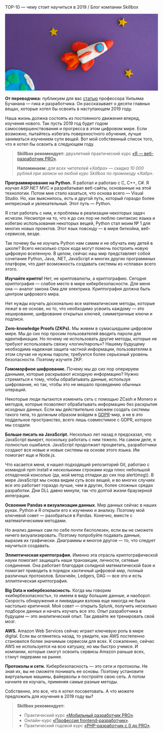 ТОР-10 — чему стоит научиться в 2019 / Блог компании Skillbox

![](../_resources/edb4234cdb8d49b08dfde9c93105c947.jpg)

**От переводчика:** публикуем для вас [статью](https://medium.com/asecuritysite-when-bob-met-alice/my-top-10-things-to-learn-in-2019-8d37b111c0c1) профессора Уильяма Бучанана — гика и разработчика. Он рассказывает о десяти главных вещах, которые хотел бы освоить в наступающем 2019 году.

Наша жизнь должна состоять из постоянного движения вперед, изучения нового. Так пусть 2019 год будет годом самосовершенствования и прогресса в этом цифровом мире. Если возможно, пытайтесь избегать поверхностного обучения, лучше заниматься изучением сути вещей. Вот мой собственный список того, что я хотел бы освоить в следующем году.  

> **Skillbox рекомендует:** двухлетний практический курс [«Я — веб-разработчик PRO»](https://iamwebdev.skillbox.ru/?utm_source=skillbox.media&utm_medium=habr.com&utm_campaign=WEBDEVPRO&utm_content=articles&utm_term=whattolearnin2019).
> 
> **Напоминаем:** _для всех читателей «Хабра» — скидка 10 000 рублей при записи на любой курс Skillbox по промокоду «Хабр»._

**Программирование на Python.** Я работал и работаю с С, С++, С#. Я изучал ASP.NET MVC и разрабатывал веб-сайты, основанные на этой технологии. Потом мне стало казаться, что основа всего — Visual Studio. Но, как выяснилось, есть и другой путь, который гораздо более интересный и увлекательный. Этот путь — Python.

Я стал работать с ним, и проблемы в реализации некоторых задач исчезли. Несмотря на то, что я до сих пор не люблю синтаксис языка и избегаю использования некоторых вещей, Python стал моим № 1 для многих новых проектов. Этот язык повсюду — в мире биткойна, веб-сервисов, везде.

Так почему бы не изучать Python нам самим и не обучать ему детей в школе? Всего несколько строк кода могут помочь построить новую цифровую вселенную. В целом, сейчас наш мир представляет собой сочетание Python, Java, .NET, JavaScript и многих других программных платформ, что дает возможность создавать системы из «сплава» всего этого.

**Изучайте крипто!** Нет, не криптовалюты, а криптографию. Сегодня криптография — слабое место в мире кибербезопасности. Для меня она — аналог закона Ома для электрика. Криптография должна быть центром цифрового мира.

Нет нужды изучать досконально все математические методы, которые лежат в ее основе, но то, что необходимо усвоить каждому — это хеширование, шифрование открытых ключей, симметричные ключи и подписи.

**Zero-knowledge Proofs (ZKPs).** Мы живем в сумасшедшем цифровом мире. Мы до сих пор просим пользователей вводить пароли для идентификации. Но почему не использовать другие методы, которые не требуют использовать связку «логин/пароль»? Нашему будущему необходима надежная защита частной информации, пользователям в этом случае не нужны пароли, требуется более серьезный уровень безопасности. Поэтому изучите ZKP.

**Гомоморфное шифрование.** Почему мы до сих пор оперируем данными, которые раскрывают исходную информацию? Нужно стремиться к тому, чтобы обрабатывать данные, используя шифрование, но так, чтобы это не мешало проведению обычных операций.

Некоторые люди пытаются изменить сеть с помощью ZCash и Monero и методов, которые позволяют обрабатывать информацию без раскрытия исходных данных. Если мы действительно сможем создать системы такого типа, то должным образом войдем в [GDPR](https://ru.wikipedia.org/wiki/%D0%9E%D0%B1%D1%89%D0%B8%D0%B9_%D1%80%D0%B5%D0%B3%D0%BB%D0%B0%D0%BC%D0%B5%D0%BD%D1%82_%D0%BF%D0%BE_%D0%B7%D0%B0%D1%89%D0%B8%D1%82%D0%B5_%D0%B4%D0%B0%D0%BD%D0%BD%D1%8B%D1%85)-мир, а не в это поддельное пространство, всего лишь совместимое с GDPR, которое мы создали.

**Больше писать на JavaScript.** Несколько лет назад я предсказал, что JavaScript вымрет, поскольку работать с ним тяжело. На самом деле, я полностью ошибался. JavaScript продолжает процветать, разработчики создают все новые и новые системы на основе этого языка. Им помогает еще и Node.js.

Что касается меня, я нашел подходящий репозиторий Git, работаю с командой npm install и несколькими строками кода плюс небольшой отладочной консолью (да, мой метод отладки до сих пор alert(msg)). В мире JavaScript мы снова видим суть всех вещей, и во многих случаях все это работает гораздо лучше, чем в других, более сложных средах разработки. Дни DLL давно минули, так что долгой жизни браузерной интеграции.

**Освоение Pandas и визуализации данных**. Мир данных сейчас в наших руках. Python и R открыли его к изучению и анализу. Поэтому мой ключевой совет — разобраться в Pandas. Конечно, вместе с математическими методами.

Но анализ данных сам по себе почти бесполезен, если вы не сможете ничего визуализировать. Поэтому попробуйте подавать данные, выразив их графически. Диаграммы и многое другое — то, что следует научиться создавать.

**Эллиптическая криптография.** Именно эта отрасль криптографической науки помогает защищать наши транзакции, личности, сетевые соединения. Она работает благодаря солидной математической базе и помогает приводить в порядок хаотичный цифровой мир, полный различных протоколов. Блокчейн, Ledgers, DAG — все это и есть эллиптическая криптография.

**Big Data и кибербезопасность.** Когда мы говорим «кибербезопасность», то имеем в виду большие данные, и наоборот. Скорость обнаружения и ликвидации взлома еще никогда не была настолько критичной. Мой совет — открыть Splunk, получить несколько подборок данных и начать изучать все это. Опыт разработчика в будущем — это аналитический опыт. Так давайте же тренировать свой мозг.

**AWS.** Amazon Web Services сейчас играет ключевую роль в мире digital. Если вы оглянетесь назад, то увидите, как AWS постепенно становился более значимым сервисом для всех. К сожалению, сейчас AWS не используется на всю катушку, но мы быстро учимся. И компании, которые смогут освоить сервисы Amazon раньше всех, станут лидерами на рынке.

**Протоколы и сети.** Кибербезопасность — это сети и протоколы. Не зная их, вы не сможете понимать ее основы. Поэтому установите виртуальные машины, файерволы и постройте свою сеть. А потом начните ее изучать, применяя самые разные методы.

Собственно, это все, что я хотел посоветовать. А что можете предложить для изучения в 2019 году вы?

> **Skillbox рекомендует:**
> 
> *   Практический курс [«Мобильный разработчик PRO»](https://skillbox.ru/agima/?utm_source=skillbox.media&utm_medium=habr.com&utm_campaign=AGIMA&utm_content=articles&utm_term=whattolearnin2019).
> *   Онлайн-курс [«Профессия frontend-разработчик»](https://skillbox.ru/frontend-developer/?utm_source=skillbox.media&utm_medium=habr.com&utm_campaign=FRENDEV&utm_content=articles&utm_term=whattolearnin2019).
> *   Практический годовой курс [«PHP-разработчик с 0 до PRO»](https://skillbox.ru/php/?utm_source=skillbox.media&utm_medium=habr.com&utm_campaign=PHPDEV&utm_content=articles&utm_term=whattolearnin2019).